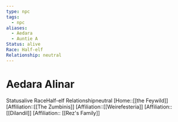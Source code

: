 ```yaml
---
type: npc
tags:
  - npc
aliases:
  - Aedara
  - Auntie A
Status: alive
Race: Half-elf
Relationship: neutral
---
```

# Aedara Alinar
<span class="dataview inline-field"><span class="inline-field-key">Status</span><span class="inline-field-value">alive</span></span>
<span class="dataview inline-field"><span class="inline-field-key">Race</span><span class="inline-field-value">Half-elf</span></span>
<span class="dataview inline-field"><span class="inline-field-key">Relationship</span><span class="inline-field-value">neutral</span></span>
[Home::[[the Feywild]]
[Affiliation::[[The Zumbinis]]
[Affiliation::[[Weirefesteria]]
[Affiliation:: [[Dilandil]]
[Affiliation:: [[Rez's Family]]


